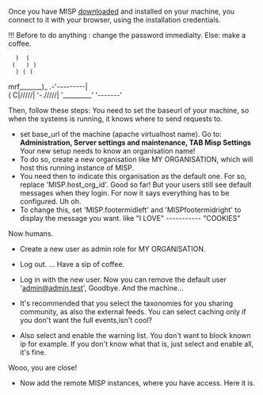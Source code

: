Once you have MISP [downloaded](https://www.circl.lu/misp-images/latest/) and installed on your machine, you connect to it with your browser, using the installation credentials.

!!!
Before to do anything : change the password immedialty.
Else: make a coffee.

      )  (
     (   ) )
      ) ( (
 mrf_______)_
 .-'---------|  
( C|/\/\/\/\/|
 '-./\/\/\/\/|
   '_________'
    '-------'
    
Then, follow these steps:
You need to set the baseurl of your machine, so when the systems is running, it knows where to send requests to.
  - set base_url of the machine (apache virtualhost name). Go to: **Administration, Server settings and maintenance, TAB Misp Settings**
Your new setup needs to know an organisation name!
  - To do so, create a new organisation like MY ORGANISATION, which will host this running instance of MISP.
  - You need then to indicate this organisation as the default one. For so, replace 'MISP.host_org_id'.
Good so far!
But your users still see default messages when they login. For now it says everything has to be configured. Uh oh. 
  - To change this, set 'MISP.footermidleft' and 'MISPfootermidright' to display the message you want. like "I LOVE" ----------- "COOKIES" 
  
Now humans. 
  - Create a new user as admin role for MY ORGANISATION.
  - Log out.
... Have a sip of coffee.
  - Log in with the new user. Now you can remove the default user 'admin@admin.test', Goodbye.
And the machine...
  - It's recommended that you select the taxonomies for you sharing community, as also the external feeds. You can select caching only if you don't want the full events,isn't cool?

  - Also select and enable the warning list. You don't want to block known ip for example. If you don't know what that is, just select and enable all, it's fine.

Wooo, you are close!
  - Now add the remote MISP instances, where you have access.
Here it is.
